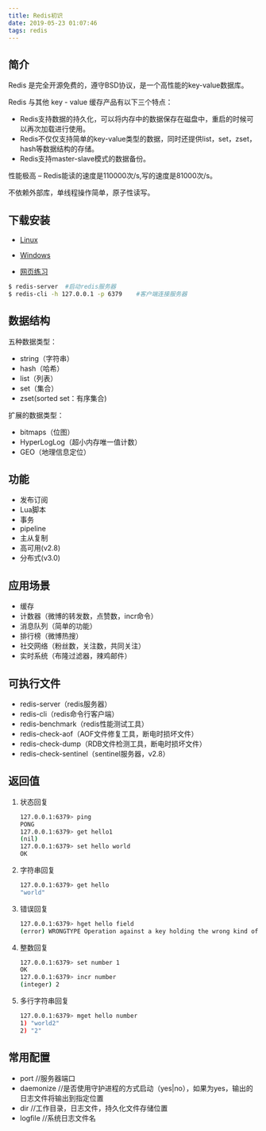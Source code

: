 ```yaml
---
title: Redis初识
date: 2019-05-23 01:07:46
tags: redis
---
```


## 简介

Redis 是完全开源免费的，遵守BSD协议，是一个高性能的key-value数据库。

Redis 与其他 key - value 缓存产品有以下三个特点：

- Redis支持数据的持久化，可以将内存中的数据保存在磁盘中，重启的时候可以再次加载进行使用。
- Redis不仅仅支持简单的key-value类型的数据，同时还提供list，set，zset，hash等数据结构的存储。
- Redis支持master-slave模式的数据备份。

性能极高 – Redis能读的速度是110000次/s,写的速度是81000次/s。

不依赖外部库，单线程操作简单，原子性读写。

## 下载安装

- [Linux](https://redis.io/)
- [Windows](https://github.com/MSOpenTech/redis/releases)

- [网页练习](http://try.redis.io/)

```bash
$ redis-server  #启动redis服务器
$ redis-cli -h 127.0.0.1 -p 6379    #客户端连接服务器
```

## 数据结构

五种数据类型：

- string（字符串）
- hash（哈希）
- list（列表）
- set（集合）
- zset(sorted set：有序集合)

扩展的数据类型：

- bitmaps（位图）
- HyperLogLog（超小内存唯一值计数）
- GEO（地理信息定位）

## 功能

- 发布订阅
- Lua脚本
- 事务
- pipeline
- 主从复制
- 高可用(v2.8)
- 分布式(v3.0)

## 应用场景

- 缓存
- 计数器（微博的转发数，点赞数，incr命令）
- 消息队列（简单的功能）
- 排行榜（微博热搜）
- 社交网络（粉丝数，关注数，共同关注）
- 实时系统（布隆过滤器，辣鸡邮件）

## 可执行文件

- redis-server（redis服务器）
- redis-cli（redis命令行客户端）
- redis-benchmark（redis性能测试工具）
- redis-check-aof（AOF文件修复工具，断电时损坏文件）
- redis-check-dump（RDB文件检测工具，断电时损坏文件）
- redis-check-sentinel（sentinel服务器，v2.8）

## 返回值

1. 状态回复

    ```bash
    127.0.0.1:6379> ping
    PONG
    127.0.0.1:6379> get hello1
    (nil)
    127.0.0.1:6379> set hello world
    OK
    ```

2. 字符串回复

    ```bash
    127.0.0.1:6379> get hello
    "world"
    ```

3. 错误回复

    ```bash
    127.0.0.1:6379> hget hello field
    (error) WRONGTYPE Operation against a key holding the wrong kind of value
    ```

4. 整数回复

    ```bash
    127.0.0.1:6379> set number 1
    OK
    127.0.0.1:6379> incr number
    (integer) 2
    ```

5. 多行字符串回复

    ```bash
    127.0.0.1:6379> mget hello number
    1) "world2"
    2) "2"
    ```

## 常用配置

- port      //服务器端口
- daemonize     //是否使用守护进程的方式启动（yes|no），如果为yes，输出的日志文件将输出到指定位置
- dir   //工作目录，日志文件，持久化文件存储位置
- logfile   //系统日志文件名